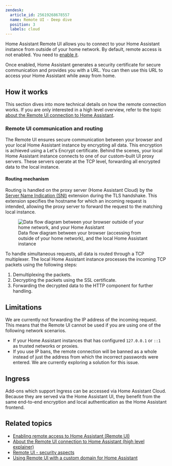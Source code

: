 ```yaml
---
zendesk:
  article_id: 25619268678557
  name: Remote UI - Deep dive
  position: 3
  labels: cloud
---
```


Home Assistant Remote UI allows you to connect to your Home Assistant instance from outside of your home network. By default, remote access is not enabled. You need to [enable it](/hc/en-us/articles/26474279202973/).

Once enabled, Home Assistant generates a security certificate for secure communication and provides you with a URL. You can then use this URL to access your Home Assistant while away from home.

## How it works

This section dives into more technical details on how the remote connection works. If you are only interested in a high level overview, refer to the topic [about the Remote UI connection to Home Assistant](/hc/en-us/articles/26469707849629/).

### Remote UI communication and routing

The Remote UI ensures secure communication between your browser and your local Home Assistant instance by encrypting all data. This encryption is achieved using a Let's Encrypt certificate. Behind the scenes, your local Home Assistant instance connects to one of our custom-built UI proxy servers. These servers operate at the TCP level, forwarding all encrypted data to the local instance.

#### Routing mechanism

Routing is handled on the proxy server (Home Assistant Cloud) by the [Server Name Indication (SNI)](https://en.wikipedia.org/wiki/Server_Name_Indication) extension during the TLS handshake. This extension specifies the hostname for which an incoming request is intended, allowing the proxy server to forward the request to the matching local instance.

<figure>
  <img src="/static/img/cloud/ha-cloud-remote-remote-ui-data-flow-detailed.svg" alt="Data flow diagram between your browser outside of your home network, and your Home Assistant">
  <figcaption>Data flow diagram between your browser (accessing from outside of your home network), and the local Home Assistant instance</figcaption>
</figure>

To handle simultaneous requests, all data is routed through a TCP multiplexer. The local Home Assistant instance processes the incoming TCP packets using the following steps:

1. Demultiplexing the packets.
2. Decrypting the packets using the SSL certificate.
3. Forwarding the decrypted data to the HTTP component for further handling.

## Limitations

We are currently not forwarding the IP address of the incoming request. This means that the Remote UI cannot be used if you are using one of the following network scenarios.

- If your Home Assistant instances that has configured `127.0.0.1` or `::1` as trusted networks or proxies.
- If you use IP bans, the remote connection will be banned as a whole instead of just the address from which the incorrect passwords were entered. We are currently exploring a solution for this issue.

## Ingress

Add-ons which support Ingress can be accessed via Home Assistant Cloud. Because they are served via the Home Assistant UI, they benefit from the same end-to-end encryption and local authentication as the Home Assistant frontend.

## Related topics

- [Enabling remote access to Home Assistant (Remote UI)](/hc/en-us/articles/26474279202973/)
- [About the Remote UI connection to Home Assistant (high level explainer)](/hc/en-us/articles/26469707849629/)
- [Remote UI - security aspects](/hc/en-us/articles/26508882007581/)
- [Using Remote UI with a custom domain for Home Assistant](/hc/en-us/articles/26497540527517/)